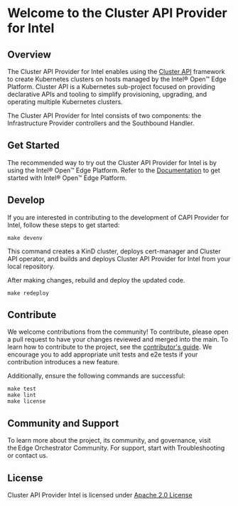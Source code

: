 # Welcome to the Cluster API Provider for Intel

## Overview

The Cluster API Provider for Intel enables using the [Cluster API](https://cluster-api.sigs.k8s.io/)
framework to create Kubernetes clusters on hosts managed by the Intel® Open™ Edge Platform.
Cluster API is a Kubernetes sub-project focused on providing declarative APIs and tooling to simplify provisioning, upgrading, and operating multiple Kubernetes clusters.

The Cluster API Provider for Intel consists of two components: the Infrastructure Provider
controllers and the Southbound Handler.

## Get Started

The recommended way to try out the Cluster API Provider for Intel is by using the Intel® Open™ Edge
Platform. Refer to the [Documentation](https://literate-adventure-7vjeyem.pages.github.io/edge_orchestrator/user_guide_main/content/user_guide/get_started_guide/gsg_content.html)
to get started with Intel® Open™ Edge Platform.

## Develop

If you are interested in contributing to the development of CAPI Provider for Intel, follow these
steps to get started:

```
make devenv
```

This command creates a KinD cluster, deploys cert-manager and Cluster API operator, and
builds and deploys Cluster API Provider for Intel from your local repository.

After making changes, rebuild and deploy the updated code.

```
make redeploy
```

## Contribute

We welcome contributions from the community! To contribute, please open a pull request to have your changes reviewed and merged into the main. To learn how to contribute to the project, see the [contributor's guide](https://docs.openedgeplatform.intel.com/edge-manage-docs/main/developer_guide/contributor_guide/index.html). We encourage you to add appropriate unit tests and e2e tests if your contribution introduces a new feature.

Additionally, ensure the following commands are successful:

```
make test
make lint
make license
```

## Community and Support

To learn more about the project, its community, and governance, visit the Edge Orchestrator Community. 
For support, start with Troubleshooting or contact us. 

## License

Cluster API Provider Intel is licensed under [Apache 2.0 License](LICENSES/Apache-2.0.txt)
